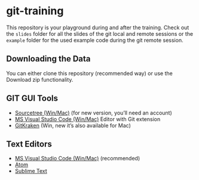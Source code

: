 # git-training

This repository is your playground during and after the training.
Check out the `slides` folder for all the slides of the git local
and remote sessions or the `example` folder for the used example
code during the git remote session.

## Downloading the Data

You can either clone this repository (recommended way) or use the Download zip functionality.

## GIT GUI Tools

- [Sourcetree (Win/Mac)](https://www.sourcetreeapp.com/) (for new version, you’ll need an account)
- [MS Visual Studio Code (Win/Mac)](https://code.visualstudio.com/) Editor with Git extension
- [GitKraken](https://www.gitkraken.com/) (Win, new it’s also available for Mac)

## Text Editors

- [MS Visual Studio Code (Win/Mac)](https://code.visualstudio.com/) (recommended)
- [Atom](https://atom.io/)
- [Sublime Text](https://www.sublimetext.com/)
